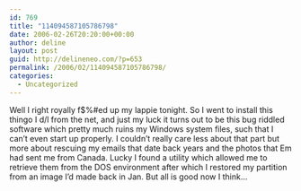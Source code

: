 ```yaml
---
id: 769
title: "114094587105786798"
date: 2006-02-26T20:20:00+00:00
author: deline
layout: post
guid: http://delineneo.com/?p=653
permalink: /2006/02/114094587105786798/
categories:
  - Uncategorized
---
```

Well I right royally f$%#ed up my lappie tonight. So I went to install this thingo I d/l from the net, and just my luck it turns out to be this bug riddled software which pretty much ruins my Windows system files, such that I can&#8217;t even start up properly. I couldn&#8217;t really care less about that part but more about rescuing my emails that date back years and the photos that Em had sent me from Canada. Lucky I found a utility which allowed me to retrieve them from the DOS environment after which I restored my partition from an image I&#8217;d made back in Jan. But all is good now I think&#8230;